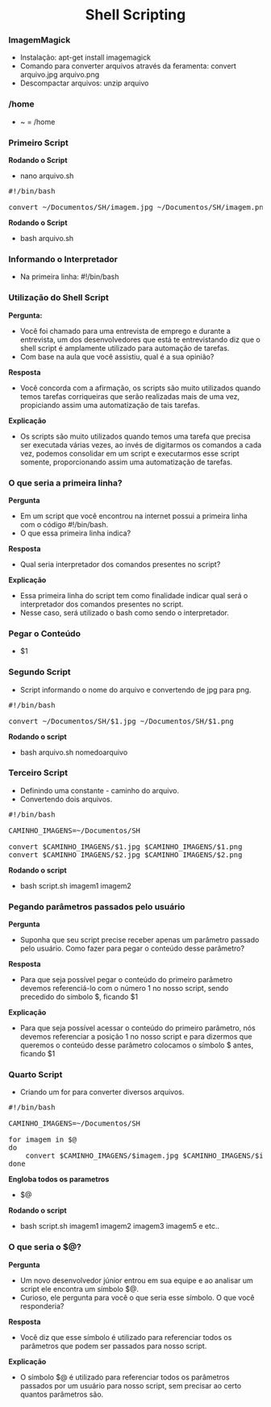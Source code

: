<h1 align="center">Shell Scripting</h1>
		   
### ImagemMagick
- Instalação: apt-get install imagemagick
- Comando para converter arquivos através da feramenta: convert arquivo.jpg arquivo.png
- Descompactar arquivos: unzip arquivo

### /home
- ~ = /home

### Primeiro Script

**Rodando o Script**
- nano arquivo.sh

<pre>
#!/bin/bash

convert ~/Documentos/SH/imagem.jpg ~/Documentos/SH/imagem.png
</pre>

**Rodando o Script**
- bash arquivo.sh

### Informando o Interpretador
- Na primeira linha: #!/bin/bash

### Utilização do Shell Script

**Pergunta:**
- Você foi chamado para uma entrevista de emprego e durante a entrevista, um dos desenvolvedores que está te entrevistando diz que o shell script é amplamente utilizado para automação de tarefas. 
- Com base na aula que você assistiu, qual é a sua opinião?

**Resposta**
- Você concorda com a afirmação, os scripts são muito utilizados quando temos tarefas corriqueiras que serão realizadas mais de uma vez, propiciando assim uma automatização de tais tarefas.

**Explicação**
- Os scripts são muito utilizados quando temos uma tarefa que precisa ser executada várias vezes, ao invés de digitarmos os comandos a cada vez, podemos consolidar em um script e executarmos esse script somente, proporcionando assim uma automatização de tarefas.

### O que seria a primeira linha?

**Pergunta**
- Em um script que você encontrou na internet possui a primeira linha com o código #!/bin/bash. 
- O que essa primeira linha indica?

**Resposta**
- Qual seria interpretador dos comandos presentes no script?

**Explicação**
- Essa primeira linha do script tem como finalidade indicar qual será o interpretador dos comandos presentes no script. 
- Nesse caso, será utilizado o bash como sendo o interpretador.

### Pegar o Conteúdo
- $1

### Segundo Script
- Script informando o nome do arquivo e convertendo de jpg para png.

<pre>
#!/bin/bash

convert ~/Documentos/SH/$1.jpg ~/Documentos/SH/$1.png
</pre>

**Rodando o script**
- bash arquivo.sh nomedoarquivo

### Terceiro Script
- Definindo uma constante - caminho do arquivo.
- Convertendo dois arquivos.

<pre>
#!/bin/bash

CAMINHO_IMAGENS=~/Documentos/SH

convert $CAMINHO_IMAGENS/$1.jpg $CAMINHO_IMAGENS/$1.png
convert $CAMINHO_IMAGENS/$2.jpg $CAMINHO_IMAGENS/$2.png
</pre>

**Rodando o script**
- bash script.sh imagem1 imagem2

### Pegando parâmetros passados pelo usuário

**Pergunta**
- Suponha que seu script precise receber apenas um parâmetro passado pelo usuário. Como fazer para pegar o conteúdo desse parâmetro?

**Resposta**
- Para que seja possível pegar o conteúdo do primeiro parâmetro devemos referenciá-lo com o número 1 no nosso script, sendo precedido do símbolo $, ficando $1

**Explicação**
- Para que seja possível acessar o conteúdo do primeiro parâmetro, nós devemos referenciar a posição 1 no nosso script e para dizermos que queremos o conteúdo desse parâmetro colocamos o símbolo $ antes, ficando $1

### Quarto Script
- Criando um for para converter diversos arquivos.

<pre>
#!/bin/bash

CAMINHO_IMAGENS=~/Documentos/SH

for imagem in $@
do
	convert $CAMINHO_IMAGENS/$imagem.jpg $CAMINHO_IMAGENS/$imagem.png
done
</pre>

**Engloba todos os parametros**
- $@

**Rodando o script**
- bash script.sh imagem1 imagem2 imagem3 imagem5 e etc..

### O que seria o $@?

**Pergunta**
- Um novo desenvolvedor júnior entrou em sua equipe e ao analisar um script ele encontra um símbolo $@. 
- Curioso, ele pergunta para você o que seria esse símbolo. O que você responderia?

**Resposta**
- Você diz que esse símbolo é utilizado para referenciar todos os parâmetros que podem ser passados para nosso script.

**Explicação**
- O símbolo $@ é utilizado para referenciar todos os parâmetros passados por um usuário para nosso script, sem precisar ao certo quantos parâmetros são.
